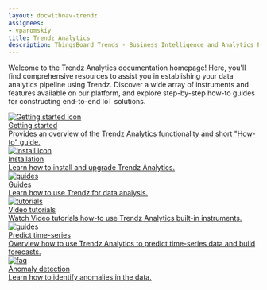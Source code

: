 ```yaml
---
layout: docwithnav-trendz
assignees:
- vparomskiy
title: Trendz Analytics
description: ThingsBoard Trends - Business Intelligence and Analytics Platform for Iot powered Business
---
```


Welcome to the Trendz Analytics documentation homepage!
Here, you'll find comprehensive resources to assist you in establishing your data analytics pipeline using Trendz. Discover a wide array of instruments and features available on our platform,
and explore step-by-step how-to guides for constructing end-to-end IoT solutions.

<div class="doc-features row mt-4">
    <div class="col-12 col-sm-6 col-lg col-xxl-6 col-4xl mb-4">
        <a class="feature-card" href="/docs/trendz/getting-started/">
            <img class="feature-logo" src="https://img.thingsboard.io/feature-logo/getting-started.svg" alt="Getting started icon">
            <div class="feature-title">Getting started</div>
            <div class="feature-text">
                Provides an overview of the Trendz Analytics functionality and short "How-to" guide.
            </div>
        </a>
    </div>
    <div class="col-12 col-sm-6 col-lg col-xxl-6 col-4xl mb-4">
        <a class="feature-card" href="/docs/trendz/install/installation-options/">
            <img class="feature-logo" src="https://img.thingsboard.io/feature-logo/install.svg" alt="Install icon">
            <div class="feature-title">Installation</div>
            <div class="feature-text">
                Learn how to install and upgrade Trendz Analytics.
            </div>
        </a>
    </div>
    <div class="col-12 col-sm-6 col-lg col-xxl-6 col-4xl mb-4">
        <a class="feature-card" href="/docs/trendz/guides/">
            <img class="feature-logo" src="https://img.thingsboard.io/feature-logo/guides.svg" alt="guides">
            <div class="feature-title">Guides</div>
            <div class="feature-text">
                Learn how to use Trendz for data analysis.
            </div>
        </a>
    </div>
    <div class="col-12 col-sm-6 col-lg col-xxl-6 col-4xl mb-4">
        <a class="feature-card"  target="_blank" href="https://www.youtube.com/playlist?list=PLYEKB_XwLCZIs-_Aoos3CdNIqSYrXk4LN" >
            <img class="feature-logo" src="https://img.thingsboard.io/feature-logo/tutorials.svg" alt="tutorials">
            <div class="feature-title">Video tutorials</div>
            <div class="feature-text">
                Watch Video tutorials how-to use Trendz Analytics built-in instruments.
            </div>
        </a>
    </div>
    <div class="w-100"></div>
    <div class="col-12 col-sm-6 mb-4">
        <a class="feature-card" href="/docs/trendz/prediction/">
            <img class="feature-logo" src="https://img.thingsboard.io/feature-logo/guides.svg" alt="guides">
            <div class="feature-title">Predict time-series</div>
            <div class="feature-text">
                Overview how to use Trendz Analytics to predict time-series data and build forecasts.
            </div>
        </a>
    </div>
    <div class="col-12 col-sm-6 mb-4">
        <a class="feature-card" href="/docs/trendz/anomaly/anomaly-detection-overview/">
            <img class="feature-logo" src="https://img.thingsboard.io/feature-logo/faq.svg" alt="faq">
            <div class="feature-title">Anomaly detection</div>
            <div class="feature-text">
                Learn how to identify anomalies in the data.
            </div>
        </a>
    </div>
</div>

